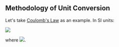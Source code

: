 ## Methodology of Unit Conversion

Let's take [Coulomb's Law](https://en.wikipedia.org/wiki/Coulomb%27s_law) as an example. In SI units:

<img src="https://latex.codecogs.com/gif.latex?F=\frac{q_1q_2}{4\pi\varepsilon_0r^2}">

where <img src="https://latex.codecogs.com/gif.latex?\varepsilon_0=8.854\;187\;8128(13)\times10^{-12}\text{F/m}">.